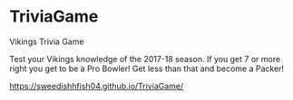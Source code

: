 # TriviaGame
Vikings Trivia Game

Test your Vikings knowledge of the 2017-18 season. If you get 7 or more right you get to be a Pro Bowler! Get less than that and become a Packer!

https://sweedishhfish04.github.io/TriviaGame/